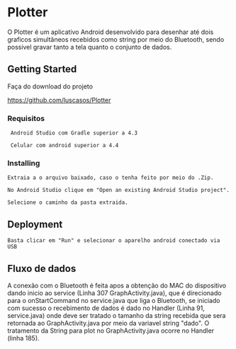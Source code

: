 # Plotter

O Plotter é um aplicativo Android desenvolvido para desenhar até dois graficos simultâneos recebidos como string por meio do Bluetooth,
sendo possivel gravar tanto a tela quanto o conjunto de dados.

## Getting Started

Faça do download do projeto

https://github.com/luscasos/Plotter

### Requisitos


```
 Android Studio com Gradle superior a 4.3
```
```
 Celular com android superior a 4.4 
```

### Installing


```
Extraia a o arquivo baixado, caso o tenha feito por meio do .Zip.
```

```
No Android Studio clique em "Open an existing Android Studio project".
```

```
Selecione o caminho da pasta extraida.
```

## Deployment

```
Basta clicar em "Run" e selecionar o aparelho android conectado via USB
```

## Fluxo de dados

A conexão com o Bluetooth é feita apos a obtenção do MAC do dispositivo dando inicio ao service (Linha 307 GraphActivity.java), que é direcionado para o onStartCommand no service.java que liga o Bluetooth, se iniciado com sucesso o recebimento de dados é dado no Handler (Linha 91, service.java) onde deve ser tratado o tamanho da string recebida que sera retornada ao GraphActivity.java por meio da variavel string "dado".
O tratamento da String para plot no GraphActivity.java ocorre no Handler (linha 185).

